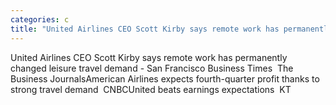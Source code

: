```yaml
---
categories: c
title: "United Airlines CEO Scott Kirby says remote work has permanently changed leisure travel demand  San Francisco Business Times  The Business Journals"
---
```

United Airlines CEO Scott Kirby says remote work has permanently changed leisure travel demand - San Francisco Business Times&nbsp;&nbsp;The Business JournalsAmerican Airlines expects fourth-quarter profit thanks to strong travel demand&nbsp;&nbsp;CNBCUnited beats earnings expectations&nbsp;&nbsp;KT